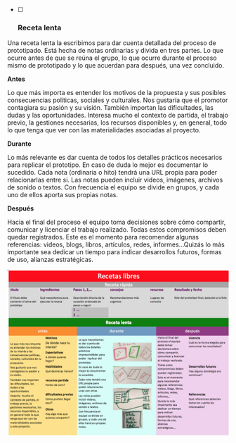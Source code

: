 * [ ] ### **Receta lenta**

Una receta lenta la escribimos para dar cuenta detallada del proceso de prototipado. Está hecha de notas ordinarias y divida en tres partes. Lo que ocurre antes de que se reúna el grupo, lo que ocurre durante el proceso mismo de prototipado y lo que acuerdan para después, una vez concluido.

**Antes**

Lo que más importa es entender los motivos de la propuesta y sus posibles consecuencias políticas, sociales y culturales. Nos gustaría que el promotor contagiara su pasión y su visión. También importan las dificultades, las dudas y las oportunidades. Interesa mucho el contexto de partida, el trabajo previo, la gestiones necesarias, los recursos disponibles y, en general, todo lo que tenga que ver con las materialidades asociadas al proyecto.

**Durante**

Lo más relevante es dar cuenta de todos los detalles prácticos necesarios para replicar el prototipo. En caso de duda lo mejor es documentar lo sucedido. Cada nota \(ordinaria o hito\) tendrá una URL propia para poder relacionarlas entre si. Las notas pueden incluir videos, imágenes, archivos de sonido o textos. Con frecuencia el equipo se divide en grupos, y cada uno de ellos aporta sus propias notas.

**Después**

Hacia el final del proceso el equipo toma decisiones sobre cómo compartir, comunicar y licenciar el trabajo realizado. Todas estos compromisos deben quedar registrados. Este es el momento para recomendar algunas referencias: videos, blogs, libros, artículos, redes, informes...Quizás lo más importante sea dedicar un tiempo para indicar desarrollos futuros, formas de uso, alianzas estratégicas.

![](/assets/recetas_libres.png)



